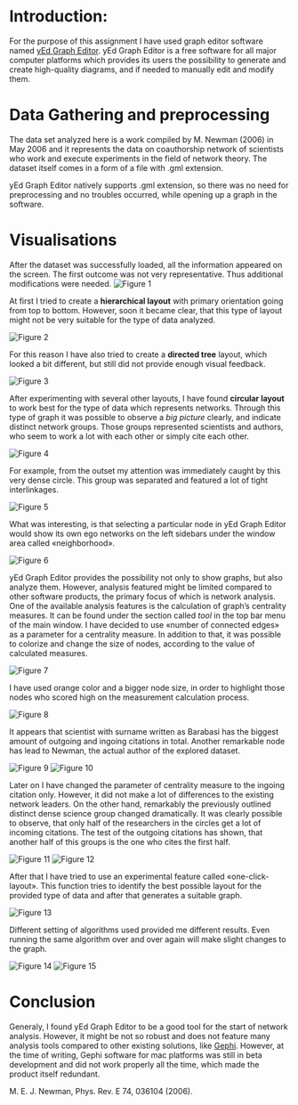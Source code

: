 # Introduction:

For the purpose of this assignment I have used graph editor software named [yEd Graph Editor](https://www.yworks.com/products/yed). yEd Graph Editor is a free software for all major computer platforms which provides its users the possibility to generate and create high-quality diagrams, and if needed to manually edit and modify them. 

# Data Gathering and preprocessing

The data set analyzed here is a work compiled by M. Newman (2006) in May 2006 and it represents the data on coauthorship network of scientists who work and execute experiments in the field of network theory. The dataset itself comes in a form of a file with .gml extension.

yEd Graph Editor natively supports .gml extension, so there was no need for preprocessing and no troubles occurred, while opening up a graph in the software. 

# Visualisations

After the dataset was successfully loaded, all the information appeared on the screen. The first outcome was not very representative. Thus additional modifications were needed. 
![Figure 1]()

At first I tried to create a **hierarchical layout** with primary orientation going from top to bottom. However, soon it became clear, that this type of layout might not be very suitable for the type of data analyzed. 

![Figure 2]()

For this reason I have also tried to create a **directed tree** layout, which looked a bit different, but still did not provide enough visual feedback. 

![Figure 3]()

After experimenting with several other layouts, I have found **circular layout** to work best for the type of data which represents networks. Through this type of graph it was possible to observe a *big picture* clearly, and indicate distinct network groups. Those groups represented scientists and authors, who seem to work a lot with each other or simply cite each other. 

![Figure 4]()

For example, from the outset my attention was immediately caught by this very dense circle. This group was separated and featured a lot of tight interlinkages. 

![Figure 5]()

What was interesting, is that selecting a particular node in  yEd Graph Editor would show its own ego networks on the left sidebars under the window area called «neighborhood». 

![Figure 6]()

yEd Graph Editor provides the possibility not only to show graphs, but also analyze them. However, analysis featured might be limited compared to other software products, the primary focus of which is network analysis. One of the available analysis features is the calculation of graph’s centrality measures. It can be found under the section called *tool* in the top bar menu of the main window. I have decided to use «number of connected edges» as a parameter for a centrality measure. In addition to that, it was possible to colorize and change the size of nodes, according to the value of calculated measures.

![Figure 7]()

 I have used orange color and a bigger node size, in order to highlight those nodes who scored high on the measurement calculation process. 

![Figure 8]()

It appears that scientist with surname written as Barabasi has the biggest amount of outgoing and ingoing citations in total. Another remarkable node has lead to Newman, the actual author of the explored dataset.

![Figure 9]()
![Figure 10]()

Later on I have changed the parameter of centrality measure to the ingoing citation only. However, it did not make a lot of differences to the existing network leaders. On the other hand, remarkably the previously outlined distinct dense science group changed dramatically. It was clearly possible to observe, that only half of the researchers in the circles get a lot of incoming citations. The test of the outgoing citations has shown, that another half of this groups is the one who cites the first half. 

![Figure 11]()
![Figure 12]()

After that I have tried to use an experimental feature called «one-click-layout». This function tries to identify the best possible layout for the provided type of data and after that generates a suitable graph. 

![Figure 13]()

Different setting of algorithms used provided me different results. Even running the same algorithm over and over again will make slight changes to the graph. 

![Figure 14]()
![Figure 15]()

# Conclusion

Generaly, I found yEd Graph Editor to be a good tool for the start of network analysis. However, it might be not so robust and does not feature many analysis tools compared to other existing solutions, like [Gephi](http://gephi.org/). However, at the time of writing, Gephi software for mac platforms was still in beta development and did not work properly all the time, which made the product itself redundant. 




M. E. J. Newman, Phys. Rev. E 74, 036104 (2006).
